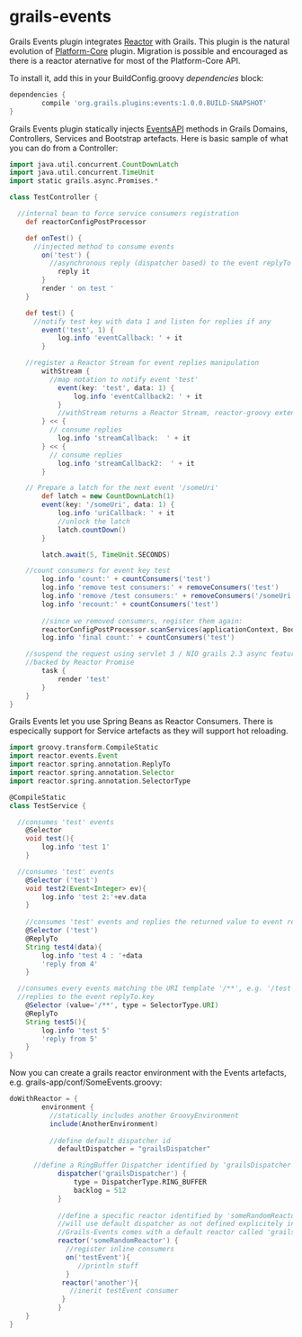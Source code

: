grails-events
=============

Grails Events plugin integrates [Reactor](http://reactor.github.io/reactor/) with Grails.
This plugin is the natural evolution of [Platform-Core](https://github.com/grails-plugins/grails-platform-core) plugin. Migration is possible and encouraged as there is a reactor aternative for most of the Platform-Core API.

To install it, add this in your BuildConfig.groovy *dependencies* block:
```groovy
dependencies {
		compile 'org.grails.plugins:events:1.0.0.BUILD-SNAPSHOT'
}
```

Grails Events plugin statically injects [EventsAPI](https://github.com/reactor/grails-events/blob/master/src/groovy/org/grails/plugins/events/reactor/api/EventsApi.groovy) methods in Grails Domains, Controllers, Services and Bootstrap artefacts.
Here is basic sample of what you can do from a Controller:

```groovy
import java.util.concurrent.CountDownLatch
import java.util.concurrent.TimeUnit
import static grails.async.Promises.*

class TestController {

  //internal bean to force service consumers registration
	def reactorConfigPostProcessor

	def onTest() {
	  //injected method to consume events
		on('test') {
		  //asynchronous reply (dispatcher based) to the event replyTo key
			reply it
		}
		render ' on test '
	}

	def test() {
	  //notify test key with data 1 and listen for replies if any
		event('test', 1) {
			log.info 'eventCallback: ' + it
		}

    //register a Reactor Stream for event replies manipulation
		withStream {
		  //map notation to notify event 'test'
			event(key: 'test', data: 1) {
				log.info 'eventCallback2: ' + it
			}
			//withStream returns a Reactor Stream, reactor-groovy extensions allows consuming using '<<' with Closure
		} << {
		  // consume replies
			log.info 'streamCallback:  ' + it
		} << {
		  // consume replies
			log.info 'streamCallback2:  ' + it
		}

    // Prepare a latch for the next event '/someUri'
		def latch = new CountDownLatch(1)
		event(key: '/someUri', data: 1) {
			log.info 'uriCallback: ' + it
			//unlock the latch
			latch.countDown()
		}

		latch.await(5, TimeUnit.SECONDS)

    //count consumers for event key test
		log.info 'count:' + countConsumers('test')
		log.info 'remove test consumers:' + removeConsumers('test')
		log.info 'remove /test consumers:' + removeConsumers('/someUri')
		log.info 'recount:' + countConsumers('test')
		
		//since we removed consumers, register them again:
		reactorConfigPostProcessor.scanServices(applicationContext, BookService)
		log.info 'final count:' + countConsumers('test')

    //suspend the request using servlet 3 / NIO grails 2.3 async features
    //backed by Reactor Promise
		task {
			render 'test'
		}
	}
}
```

Grails Events let you use Spring Beans as Reactor Consumers. There is especically support for Service artefacts as they will support hot reloading.
```groovy
import groovy.transform.CompileStatic
import reactor.events.Event
import reactor.spring.annotation.ReplyTo
import reactor.spring.annotation.Selector
import reactor.spring.annotation.SelectorType

@CompileStatic
class TestService {

  //consumes 'test' events
	@Selector
	void test(){
		log.info 'test 1'
	}

  //consumes 'test' events
	@Selector ('test')
	void test2(Event<Integer> ev){
		log.info 'test 2:'+ev.data
	}
	
	//consumes 'test' events and replies the returned value to event replyTo.key
	@Selector ('test')
	@ReplyTo
	String test4(data){
		log.info 'test 4 : '+data
		'reply from 4'
	}

  //consumes every events matching the URI template '/**', e.g. '/test'
  //replies to the event replyTo.key
	@Selector (value='/**', type = SelectorType.URI)
	@ReplyTo
	String test5(){
		log.info 'test 5'
		'reply from 5'
	}
}

```

Now you can create a grails reactor environment with the Events artefacts, e.g. grails-app/conf/SomeEvents.groovy:
```groovy
doWithReactor = {
		environment {
		  //statically includes another GroovyEnvironment
		  include(AnotherEnvironment)
		  
		  //define default dispatcher id
			defaultDispatcher = "grailsDispatcher"

      //define a RingBuffer Dispatcher identified by 'grailsDispatcher'
			dispatcher('grailsDispatcher') {
				type = DispatcherType.RING_BUFFER
				backlog = 512
			}
			
			//define a specific reactor identified by 'someRandomReactor'
			//will use default dispatcher as not defined explicitely in reactor closure
			//Grails-Events comes with a default reactor called 'grailsReactor' available in DefaultEvents and overridable
			reactor('someRandomReactor') {
			  //register inline consumers
			  on('testEvent'){
			     //println stuff
			  }
			 reactor('another'){
			   //inerit testEvent consumer
			 }
			}
	}
}
```
